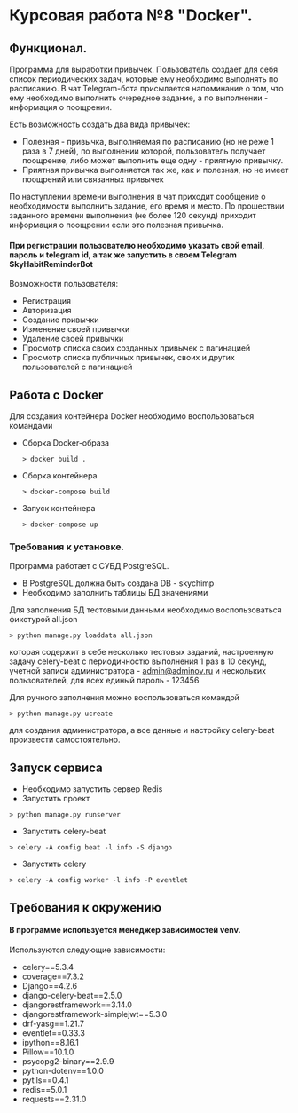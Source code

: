 # Курсовая работа №8 "Docker".

## Функционал.
 
Программа для выработки привычек. Пользователь создает для себя список периодических 
задач, которые ему необходимо выполнять по расписанию. В чат Telegram-бота присылается
напоминание о том, что ему необходимо выполнить очередное задание, а по выполнении - 
информация о поощрении.

Есть возможность создать два вида привычек:
- Полезная - привычка, выполняемая по расписанию (но не реже 1 раза в 7 дней), по выполнении которой,
пользователь получает поощрение, либо может выполнить еще одну - приятную привычку.
- Приятная привычка выполняется так же, как и полезная, но не имеет поощрений или связанных привычек

По наступлении времени выполнения в чат приходит сообщение о необходимости выполнить задание,
его время и место. По прошествии заданного времени выполнения (не более 120 секунд) приходит 
информация о поощрении если это полезная привычка.

#### При регистрации пользователю необходимо указать свой email, пароль и telegram id, а так же запустить в своем Telegram SkyHabitReminderBot

Возможности пользователя:
- Регистрация
- Авторизация
- Создание привычки
- Изменение своей привычки
- Удаление своей привычки
- Просмотр списка своих созданных привычек с пагинацией
- Просмотр списка публичных привычек, своих и других пользователей с пагинацией

## Работа с Docker

Для создания контейнера Docker необходимо воспользоваться командами
- Сборка Docker-образа
    ```
    > docker build .
    ```
- Сборка контейнера
    ```
    > docker-compose build
    ```
- Запуск контейнера
    ```
    > docker-compose up
    ```

### Требования к установке.
Программа работает с СУБД PostgreSQL.

- В PostgreSQL должна быть создана DB - skychimp
- Необходимо заполнить таблицы БД значениями

Для заполнения БД тестовыми данными необходимо воспользоваться фикстурой all.json
```
> python manage.py loaddata all.json
```
которая содержит в себе несколько тестовых заданий, настроенную задачу celery-beat с периодичностю
выполнения 1 раз в 10 секунд, учетной записи администратора - admin@adminov.ru и нескольких пользователей,
для всех единый пароль - 123456

Для ручного заполнения можно воспользоваться командой 
```
> python manage.py ucreate 
```
для создания администратора, а все данные и настройку celery-beat произвести самостоятельно.

## Запуск сервиса

- Необходимо запустить сервер Redis
- Запустить проект
```
> python manage.py runserver
```
- Запустить celery-beat
```
> celery -A config beat -l info -S django
```
- Запустить celery
```
> celery -A config worker -l info -P eventlet 
```
## Требования к окружению

#### В программе используется менеджер зависимостей venv.
Используются следующие зависимости:

- celery==5.3.4
- coverage==7.3.2
- Django==4.2.6
- django-celery-beat==2.5.0
- djangorestframework==3.14.0
- djangorestframework-simplejwt==5.3.0
- drf-yasg==1.21.7
- eventlet==0.33.3
- ipython==8.16.1
- Pillow==10.1.0
- psycopg2-binary==2.9.9
- python-dotenv==1.0.0
- pytils==0.4.1
- redis==5.0.1
- requests==2.31.0